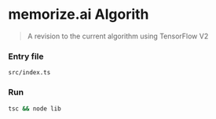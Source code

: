 # memorize.ai Algorith

> A revision to the current algorithm using TensorFlow V2

### Entry file

`src/index.ts`

### Run

```bash
tsc && node lib
```
